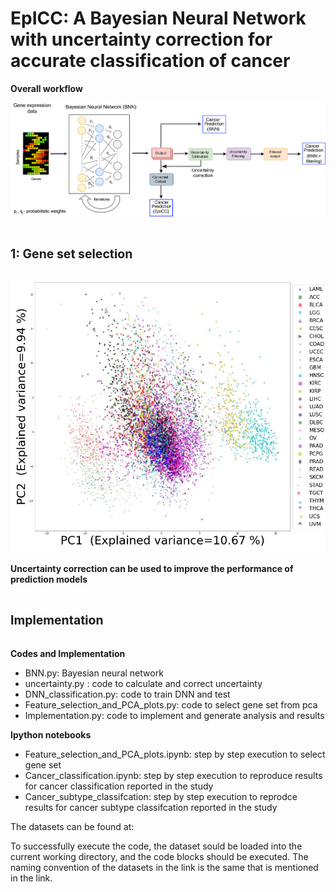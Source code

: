 # EpICC: A Bayesian Neural Network with uncertainty correction for accurate classification of cancer 

**Overall workflow**

![alt text](https://github.com/pjoshi-hub/Bayesian_classification_model/blob/main/Figures/uncertainty_workflow.jpg)



# <sub><sup>1: Gene set selection</sup></sub>

![alt text](https://github.com/pjoshi-hub/Bayesian_classification_model/blob/main/Figures/Feature_selection_pca2.JPG)



**Uncertainty correction can be used to improve the performance of prediction models**


# <sub><sup>Implementation</sup><sub>

**Codes and Implementation**
 - BNN.py:  Bayesian neural network
 - uncertainty.py : code to calculate and correct uncertainty
 - DNN_classification.py: code to train DNN and test
 - Feature_selection_and_PCA_plots.py: code to select gene set from pca
 - Implementation.py: code to implement and generate analysis and results
 
 **Ipython notebooks**
- Feature_selection_and_PCA_plots.ipynb: step by step execution to select gene set
- Cancer_classification.ipynb: step by step execution to reproduce results for cancer classification reported in the study
- Cancer_subtype_classifcation: step by step execution to reprodce results for cancer subtype classifcation reported in the study
 
 The datasets can be found at: 
 
 To successfully execute the code, the dataset sould be loaded into the current working directory, and the code blocks should be executed. The naming convention of the datasets in the link is the same that is mentioned in the link.

